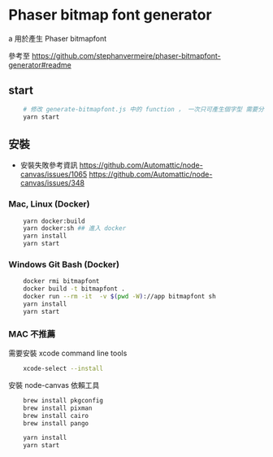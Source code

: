 # Phaser bitmap font generator
a
用於產生 Phaser bitmapfont

參考至 https://github.com/stephanvermeire/phaser-bitmapfont-generator#readme

## start

```bash
	# 修改 generate-bitmapfont.js 中的 function ， 一次只可產生個字型 需要分次執行
	yarn start
```

## 安裝

- 安裝失敗參考資訊
  https://github.com/Automattic/node-canvas/issues/1065
  https://github.com/Automattic/node-canvas/issues/348

### Mac, Linux (Docker)

```bash
	yarn docker:build
	yarn docker:sh ## 進入 docker
	yarn install
	yarn start
```

### Windows Git Bash (Docker)

```bash
	docker rmi bitmapfont
	docker build -t bitmapfont .
	docker run --rm -it  -v $(pwd -W)://app bitmapfont sh
	yarn install
	yarn start
```

### MAC 不推薦

需要安裝 xcode command line tools

```bash
	xcode-select --install
```

安裝 node-canvas 依賴工具

```bash
	brew install pkgconfig
	brew install pixman
	brew install cairo
	brew install pango

	yarn install
	yarn start
```
